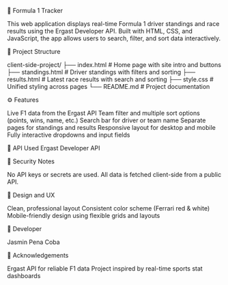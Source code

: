🏁 Formula 1 Tracker

This web application displays real-time Formula 1 driver standings and race results using the Ergast Developer API. Built with HTML, CSS, and JavaScript, the app allows users to search, filter, and sort data interactively.

📁 Project Structure

client-side-project/
├── index.html          # Home page with site intro and buttons
├── standings.html      # Driver standings with filters and sorting
├── results.html        # Latest race results with search and sorting
├── style.css           # Unified styling across pages
└── README.md           # Project documentation

⚙️ Features

Live F1 data from the Ergast API
Team filter and multiple sort options (points, wins, name, etc.)
Search bar for driver or team name
Separate pages for standings and results
Responsive layout for desktop and mobile
Fully interactive dropdowns and input fields

📡 API Used
Ergast Developer API

🔐 Security Notes

No API keys or secrets are used.
All data is fetched client-side from a public API.

🎨 Design and UX

Clean, professional layout
Consistent color scheme (Ferrari red & white)
Mobile-friendly design using flexible grids and layouts

👤 Developer

Jasmin Pena Coba

📢 Acknowledgements

Ergast API for reliable F1 data
Project inspired by real-time sports stat dashboards
